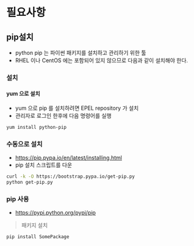 # 필요사항

## pip설치

- python pip 는 파이썬 패키지를 설치하고 관리하기 위한 툴
- RHEL 이나 CentOS 에는 포함되어 있지 않으므로 다음과 같이 설치해야 한다.

### 설치

#### yum 으로 설치

- yum 으로 pip 를 설치하려면 EPEL repository 가 설치
- 관리자로 로그인 한후에 다음 명령어를 실행

```sh
yum install python-pip
```

### 수동으로 설치

- <https://pip.pypa.io/en/latest/installing.html>
- pip 설치 스크립트를 다운

```sh
curl -k -O https://bootstrap.pypa.io/get-pip.py
python get-pip.py
```

### pip 사용

- <https://pypi.python.org/pypi/pip>

> 패키지 설치

```sh
pip install SomePackage
```